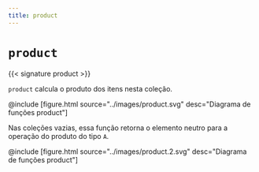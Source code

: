 ```yaml
---
title: product
---
```


# `product`

{{< signature product >}}

`product` calcula o produto dos itens nesta coleção.

@include [figure.html source="../images/product.svg" desc="Diagrama de funções product"]

Nas coleções vazias, essa função retorna o elemento neutro para a operação do produto do tipo `A`.

@include [figure.html source="../images/product.2.svg" desc="Diagrama de funções product"]
